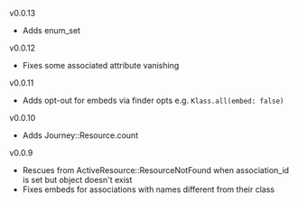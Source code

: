 v0.0.13
- Adds enum_set

v0.0.12
- Fixes some associated attribute vanishing

v0.0.11
- Adds opt-out for embeds via finder opts e.g. `Klass.all(embed: false)`

v0.0.10
- Adds Journey::Resource.count

v0.0.9
- Rescues from ActiveResource::ResourceNotFound when association_id is set but object doesn't exist
- Fixes embeds for associations with names different from their class
